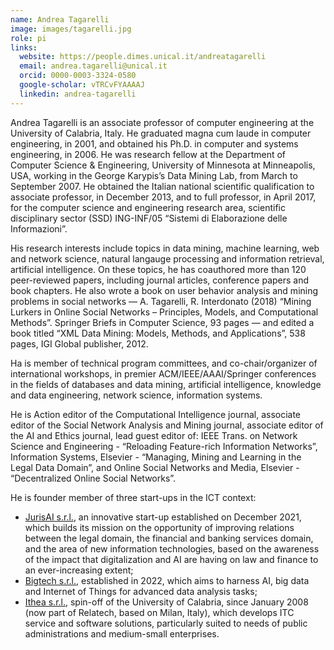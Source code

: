 ```yaml
---
name: Andrea Tagarelli
image: images/tagarelli.jpg
role: pi
links:
  website: https://people.dimes.unical.it/andreatagarelli
  email: andrea.tagarelli@unical.it
  orcid: 0000-0003-3324-0580
  google-scholar: vTRCvFYAAAAJ
  linkedin: andrea-tagarelli
---
```


Andrea Tagarelli is an associate professor of computer engineering at the University of Calabria, Italy. He graduated magna cum laude in computer engineering, in 2001, and obtained his Ph.D. in computer and systems engineering, in 2006.  He was research fellow at the Department of Computer Science & Engineering, University of Minnesota at Minneapolis, USA, working in the George Karypis’s Data Mining Lab, from March to September 2007. He obtained the Italian national scientific qualification to associate professor, in December 2013, and to full professor, in April 2017, for the computer science and engineering research area, scientific disciplinary sector (SSD) ING-INF/05 “Sistemi di Elaborazione delle Informazioni”.

His research interests include topics in data mining, machine learning, web and network science, natural langauge processing and information retrieval, artificial intelligence. On these topics, he has coauthored more than 120 peer-reviewed papers, including journal articles, conference papers and book chapters. He also wrote a book on user behavior analysis and mining problems in social networks — A. Tagarelli, R. Interdonato (2018) “Mining Lurkers in Online Social Networks – Principles, Models, and Computational Methods”. Springer Briefs in Computer Science, 93 pages — and edited a book titled “XML Data Mining: Models, Methods, and Applications”, 538 pages, IGI Global publisher, 2012.

Ha is member of technical program committees, and co-chair/organizer of international workshops, in premier ACM/IEEE/AAAI/Springer conferences in the fields of databases and data mining, artificial intelligence, knowledge and data engineering, network science, information systems.

He is Action editor of the Computational Intelligence journal, associate editor of the Social Network Analysis and Mining journal, associate editor of the AI and Ethics journal, lead guest editor of: IEEE Trans. on Network Science and Engineering - “Reloading Feature-rich Information Networks”, Information Systems, Elsevier - “Managing, Mining and Learning in the Legal Data Domain”, and Online Social Networks and Media, Elsevier - “Decentralized Online Social Networks”.

He is founder member of three start-ups in the ICT context:  
- [JurisAI s.r.l.](https://www.jurisai.it/), an innovative start-up established on December 2021, which builds its mission on the opportunity of improving relations between the legal domain, the financial and banking services domain, and the area of new information technologies, based on the awareness of the impact that digitalization and AI are having on law and finance to an ever-increasing extent;  
- [Bigtech s.r.l.](https://www.big-tech.it/), established in 2022, which aims to harness AI, big data and Internet of Things for advanced data analysis tasks;
- [Ithea s.r.l.](https://ithea.it/), spin-off of the University of Calabria, since January 2008 (now part of Relatech, based on Milan, Italy), which develops ITC service and software solutions, particularly suited to needs of public administrations and medium-small enterprises. 
